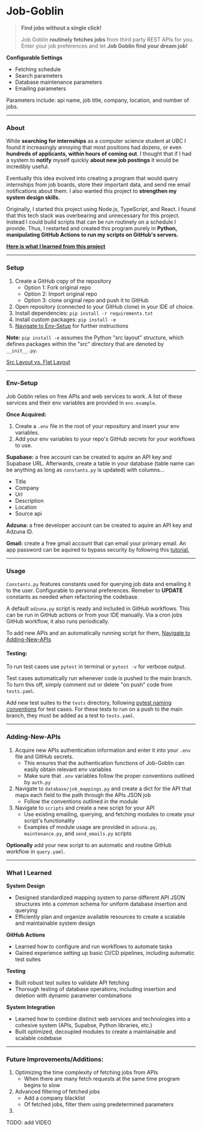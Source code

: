 Job-Goblin 
==========

> **Find jobs without a single click!**
>
> Job Goblin **routinely fetches jobs** from third party REST APIs for you. Enter your job preferences and let **Job Goblin find your dream job!** 

**Configurable Settings**

- Fetching schedule 
- Search parameters
- Database maintenance parameters 
- Emailing parameters

Parameters include: api name, job title, company, location, and number of jobs. 

---------
### About 

While **searching for internships** as a computer science student at UBC I found it increasingly annoying that most positions had dozens, or even **hundreds of applicants, within hours of coming out**. I thought that if I had a system to **notify** myself quickly **about new job postings** it would be incredibly useful.

Eventually this idea evolved into creating a program that would query internships from job boards, store their important data, and send me email notifications about them. I also wanted this project to **strengthen my system design skills.** 

Originally, I started this project using Node.js, TypeScript, and React. I found that this tech stack was overbearing and unnecessary for this project. Instead I could build scripts that can be run routinely on a schedule I provide. Thus, I restarted and created this program purely in **Python, manipulating GitHub Actions to run my scripts on GitHub's servers.**

**[Here is what I learned from this project](#what-i-learned)**

---------
### Setup 

1. Create a GitHub copy of the repository
    - Option 1: Fork original repo
    - Option 2: Import original repo
    - Option 3: clone original repo and push it to GitHub
2. Open repository (connected to your GitHub clone) in your IDE of choice.
3. Install dependencies: `pip install -r requirements.txt`
4. Install custom packages: `pip install -e`
5. [Navigate to Env-Setup](#env-setup) for further instructions

**Note:** `pip install -e` assumes the Python "src layout" structure, which defines packages within the "src" directory that are denoted by `__init__.py`.

[Src Layout vs. Flat Layout](https://packaging.python.org/en/latest/discussions/src-layout-vs-flat-layout/)

-------
### Env-Setup

Job Goblin relies on free APIs and web services to work. A list of these services and their env variables are provided in `env.example`.

**Once Acquired:** 
1. Create a `.env` file in the root of your repository and insert your env variables. 
2. Add your env variables to your repo's GitHub secrets for your workflows to use.

**Supabase:** a free account can be created to aquire an API key and Supabase URL. Afterwards, create a table in your database (table name can be anything as long as `constants.py` is updated) with columns...

- Title
- Company
- Url
- Description
- Location
- Source api

**Adzuna:** a free developer account can be created to aquire an API key and Adzuna ID. 

**Gmail:** create a free gmail account that can email your primary email. An app password can be aquired to bypass security by following this [tutorial.](https://support.google.com/mail/answer/185833?hl=en)

---------
### Usage

`Constants.py` features constants used for querying job data and emailing it to the user. Configurable to personal preferences. Remeber to **UPDATE** constants as needed when refactoring the codebase. 

A default `adzuna.py` script is ready and included in GitHub workflows. This can be run in GitHub actions or from your IDE manually. Via a cron jobs GitHub workflow, it also runs periodically. 

To add new APIs and an automatically running script for them, [Navigate to Adding-New-APIs](#adding-new-apis)

#### Testing:

To run test cases use `pytest` in terminal or `pytest -v` for verbose output.   

Test cases automatically run whenever code is pushed to the main branch. To turn this off, simply comment out or delete "on push" code from `tests.yaml`.

Add new test suites to the `tests` directory, following [pytest naming conventions](https://docs.pytest.org/en/stable/explanation/goodpractices.html) for test cases. For these tests to run on a push to the main branch, they must be added as a test to `tests.yaml`.

---------
### Adding-New-APIs

1. Acquire new APIs authentication information and enter it into your `.env` file and GitHub secrets. 
    - This ensures that the authentication functions of Job-Goblin can easily obtain relevant env variables
    - Make sure that `.env` variables follow the proper conventions outlined by `auth.py`
2. Navigate to `database/job_mappings.py` and create a dict for the API that maps each field to the path through the APIs JSON job
    - Follow the conventions outlined in the module
3. Navigate to `scripts` and create a new script for your API
    - Use existing emailing, querying, and fetching modules to create your script's functionality
    - Examples of module usage are provided in `adzuna.py`, `maintenance.py`, and `send_emails.py` scripts

**Optionally** add your new script to an automatic and routine GitHub workflow in `query.yaml`.

-------
### What I Learned

**System Design**
- Designed standardized mapping system to parse different API JSON structures into a common schema for uniform database insertion and querying 
- Efficiently plan and organize available resources to create a scalable and maintainable system design

**GitHub Actions**
- Learned how to configure and run workflows to automate tasks
- Gained experience setting up basic CI/CD pipelines, including automatic test suites

**Testing**
- Built robust test suites to validate API fetching
- Thorough testing of database operations, including insertion and deletion with dynamic parameter combinations 

**System Integration**
- Learned how to combine distinct web services and technologies into a cohesive system (APIs, Supabse, Python libraries, etc.)
- Built optimized, decoupled modules to create a maintainable and scalable codebase

-------
### Future Improvements/Additions:

1. Optimizing the time complexity of fetching jobs from APIs
    - When there are many fetch requests at the same time program begins to slow 
2. Advanced filtering of fetched jobs 
    - Add a company blacklist
    - Of fetched jobs, filter them using predetermined parameters
3. 

TODO: add VIDEO

 
